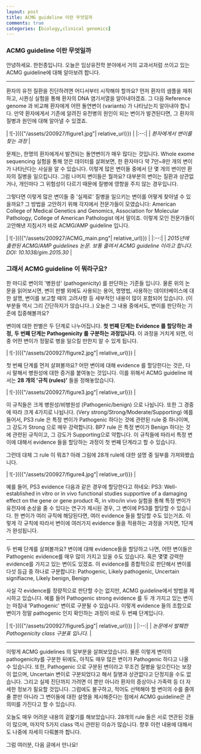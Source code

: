 ```yaml
---
layout: post
title: ACMG guideline 이란 무엇일까
comments: true
categories: [biology,clinical genomics]
---
```


### ACMG guideline 이란 무엇일까
안녕하세요. 한헌종입니다.
오늘은 임상유전학 분야에서 거의 교과서처럼 쓰이고 있는 ACMG guideline에 대해 알아보려 합니다.

---
환자의 유전 질환을 진단하려면 어디서부터 시작해야 할까요?
먼저 환자의 샘플을 채취하고, 시퀀싱 실험을 통해 환자의 DNA 염기서열을 알아내야겠죠.
그 다음 Reference genome 과 비교해 환자에게 어떤 돌연변이 (variants) 가 나타났는지 알아내야 합니다.
만약 환자에게서 기존에 알려진 유전병의 원인이 되는 변이가 발견된다면, 그 환자의 질병과 원인에 대해 알아낼 수 있겠죠.

| ![-]({{"/assets/200927/figure1.jpg"| relative_url}}) | 
|:--:| 
| *환자에게서 변이를 찾는 과정* |

문제는, 한명의 환자에게서 발견되는 돌연변이가 매우 많다는 것입니다.
Whole exome sequencing 실험을 통해 얻은 데이터를 살펴보면, 한 환자마다 약 7만~8만 개의 변이가 나타난다는 사실을 알 수 있습니다.
이렇게 많은 변이들 중에서 단 몇 개의 변이만 환자의 질병을 일으킵니다.
그럼 나머지 변이들은 뭘까요? 대부분의 변이는 질환과 상관없거나, 개인마다 그 위험성이 다르기 때문에 질병에 영향을 주지 않는 경우입니다.

그렇다면 이렇게 많은 변이들 중 '실제로' 질병을 일으키는 변이를 어떻게 찾아낼 수 있을까요?
그 방법을 고안하기 위해 각지에서 전문가들이 모였습니다:
American College of Medical Genetics and Genomics,
Association for Molecular Pathology,
College of American Pathologist 에서 말이죠.
이렇게 모인 전문가들이 고안해낸 지침서가 바로 ACMG/AMP guideline 입니다.

| ![-]({{"/assets/200927/ACMG_main.png"| relative_url}}) | 
|:--:| 
| *2015년에 출판된 ACMG/AMP guidelines 논문. 보통 줄여서 ACMG guideline 이라고 합니다.<br>DOI: 10.1038/gim.2015.30* |

### 그래서 ACMG guideline 이 뭐라구요?
한 마디로 변이의 '병원성' (pathogenicity) 를 판단하는 기준들 입니다.
물론 위의 논문을 읽어보시면, 변이 판별 외에도 사용되는 용어, 명명법, 사용하는 데이터베이스에 대한 설명, 변이를 보고할 때의 고려사항 등 세부적인 내용이 많이 포함되어 있습니다.
(이 부분들 역시 그리 간단하지가 않습니다..)
오늘은 그 내용 중에서도, 변이를 판단하는 기준에 집중해볼까요?

변이에 대한 판별은 두 단계로 나누어집니다.
**첫 번째 단계는 Evidence 를 할당하는 과정,**
**두 번째 단계는 Pathogenicity 를 구분하는 과정입니다.**
이 과정을 거치게 되면, 이중 어떤 변이가 정말로 병을 일으킬 만한지 알 수 있게 됩니다.

| ![-]({{"/assets/200927/figure2.jpg"| relative_url}}) | 

첫 번째 단계를 먼저 살펴볼까요?
어떤 변이에 대해 evidence 를 할당한다는 것은, 다시 말해서 병원성에 대한 증거를 붙여놓는 것입니다.
이를 위해서 ACMG guideline 에서는 **28 개의 '규칙 (rules)'** 들을 정해놓았습니다.

| ![-]({{"/assets/200927/figure3.jpg"| relative_url}}) | 

이 규칙들은 크게 병원성/비병원성 (Pathogenic/benign) 으로 나뉩니다.
또한 그 경중에 따라 크게 4가지로 나뉩니다. (Very strong/Strong/Moderate/Supporting)
예를 들어서, PS3 rule 은 특정 변이가 Pathogenic 하다는 것에 관련된 rule 중 하나이며, 그 강도가 Strong 으로 매우 강력합니다.
BP7 rule 은 특정 변이가 Benign 하다는 것에 관련된 규칙이고, 그 강도가 Supporting으로 약합니다.
이 규칙들에 따라서 특정 변이에 대해서 evidence 들을 할당하는 과정이 첫 번째 단계라고 할 수 있습니다.

그런데 대체 그 rule 이 뭐죠?
아래 그림에 28개 rule에 대한 설명 중 일부를 가져와봤습니다.

| ![-]({{"/assets/200927/figure4.jpg"| relative_url}}) | 

예를 들어, PS3 evidence 다음과 같은 경우에 할당한다고 하네요:
PS3: Well-established in vitro or in vivo functional studies supportive of a damaging effect on the gene or gene 
product
즉, in vitro/in vivo 실험을 통해 특정 변이가 유전자에 손상을 줄 수 있다는 연구가 제시된 경우, 그 변이에 PS3를 할당할 수 있습니다.
한 변이가 여러 규칙에 해당된다면, 여러 evidence 들을 할당할 수도 있는거죠.
이렇게 각 규칙에 따라서 변이에 여러가지 evidence 들을 적용하는 과정을 거치면, 1단계가 완성됩니다.

---

두 번째 단계를 살펴볼까요?
변이에 대해 evidence들을 할당하고 나면, 어떤 변이들은 Pathogenic evidence를 매우 많이 가지고 있을 수도 있습니다.
혹은 몇몇 강력한 evidence를 가지고 있는 변이도 있겠죠.
이 evidence를 종합적으로 판단해서 변이를 다섯 등급 중 하나로 구분합니다:
Pathogenic, Likely pathogenic, Uncertain signifiacne, Likely benign, Benign

사실 각 evidence를 정량적으로 판단할 수는 없지만, ACMG guideline에서 방법을 제시하고 있습니다.
예를 들어 Pathogenic strong evidence 를 두 개 가지고 있는 변이는 마침내 'Pathogenic' 변이로 구분될 수 있습니다.
이렇게 evidence 들의 조합으로 변이가 정말 pathogenic 인지 확인하는 과정이 바로 두 번째 단계입니다.

| ![-]({{"/assets/200927/figure5.jpg"| relative_url}}) | 
|:--:| 
| *논문에서 발췌한 Pathogenicity class 구분표 입니다.* |

---

이렇게 ACMG guidelines 의 일부분을 살펴보았습니다.
물론 이렇게 변이의 pathogenicity를 구분한 뒤에도, 아직도 매우 많은 변이가 Pathogenic 하다고 나올 수 있습니다.
또한, Pathogenic 으로 구분된 변이라고 무조건 질병을 일으킨다는 보장이 없으며, Uncertain 변이로 구분되었다고 해서 질병과 상관없다고 단정지을 수도 없습니다.
그리고 실제 진단까지 가려면 이 뿐만 아니라 환자의 증상이나 가족력 등 더 자세한 정보가 필요할 것입니다.
그럼에도 불구하고, 적어도 선택해야 할 변이의 수를 줄여줄 뿐만 아니라 그 변이들에 대한 설명을 제시해준다는 점에서 ACMG guideline은 큰 의미를 가진다고 할 수 있습니다.

오늘도 매우 어려운 내용의 겉핥기를 해보았습니다.
28개의 rule 들은 서로 연관된 것들이 많으며, 마지막 5가지 class 역시 관련된 이슈가 많습니다.
향후 이런 내용에 대해서도 나중에 자세히 다뤄볼까 합니다.

그럼 여러분, 다음 글에서 만나요!
